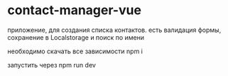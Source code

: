 # contact-manager-vue
приложение, для создания списка контактов.
есть валидация формы, сохранение в Localstorage и поиск по имени


необходимо скачать все зависимости npm i

запустить через npm run dev

